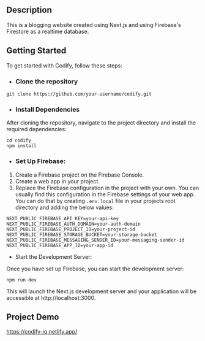 ## Description
This is a blogging website created using Next.js and using Firebase's Firestore as a realtime database.

## Getting Started
To get started with Codify, follow these steps:

* ### Clone the repository

```
git clone https://github.com/your-username/codify.git
```

* ### Install Dependencies
After cloning the repository, navigate to the project directory and install the required dependencies:

```
cd codify
npm install
```

* ### Set Up Firebase:

1. Create a Firebase project on the Firebase Console.
2. Create a web app in your project.
3. Replace the Firebase configuration in the project with your own. You can usually find this configuration in the Firebase settings of your web app.
You can do that by creating `.env.local` file in your projects root directory and adding the below values:

```
NEXT_PUBLIC_FIREBASE_API_KEY=your-api-key
NEXT_PUBLIC_FIREBASE_AUTH_DOMAIN=your-auth-domain
NEXT_PUBLIC_FIREBASE_PROJECT_ID=your-project-id
NEXT_PUBLIC_FIREBASE_STORAGE_BUCKET=your-storage-bucket
NEXT_PUBLIC_FIREBASE_MESSAGING_SENDER_ID=your-messaging-sender-id
NEXT_PUBLIC_FIREBASE_APP_ID=your-app-id
```

* Start the Development Server:

Once you have set up Firebase, you can start the development server:

```
npm run dev
```

This will launch the Next.js development server and your application will be accessible at http://localhost:3000.

## Project Demo
https://codify-iq.netlify.app/
